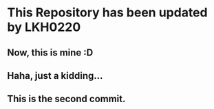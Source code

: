 # This Repository has been updated by LKH0220
## Now, this is mine :D
## Haha, just a kidding...
## This is the second commit.
